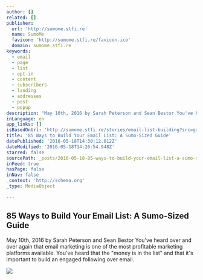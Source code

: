 ```yaml
---
author: []
related: []
publisher:
  url: 'http://sumome.stfi.re'
  name: SumoMe
  favicon: 'http://sumome.stfi.re/favicon.ico'
  domain: sumome.stfi.re
keywords:
  - email
  - page
  - list
  - opt-in
  - content
  - subscribers
  - landing
  - addresses
  - post
  - popup
description: "May 10th, 2016 by Sarah Peterson and Sean Bestor You've heard over and over again that email marketing is one of the most profitable marketing platforms available. You've heard that the \"money is in the list\" and that it's important to build an engaged following over email."
inLanguage: en
app_links: []
isBasedOnUrl: 'http://sumome.stfi.re/stories/email-list-building?src=growthhackers&sf=lpgvgkg'
title: '85 Ways to Build Your Email List: A Sumo-Sized Guide'
datePublished: '2016-05-18T14:30:12.012Z'
dateModified: '2016-05-18T14:26:54.948Z'
starred: false
sourcePath: _posts/2016-05-18-85-ways-to-build-your-email-list-a-sumo-sized-guide.md
inFeed: true
hasPage: false
inNav: false
_context: 'http://schema.org'
_type: MediaObject

---
```

<article style=""><h1>85 Ways to Build Your Email List: A Sumo-Sized Guide</h1><p>May 10th, 2016 by Sarah Peterson and Sean Bestor You've heard over and over again that email marketing is one of the most profitable marketing platforms available. You've heard that the "money is in the list" and that it's important to build an engaged following over email.</p><img src="https://sumome-media.s3.amazonaws.com/storyimages/96b4deaf-9887-4eb3-9b70-4c0884057043" /></article>